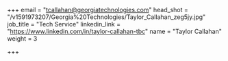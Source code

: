 +++
email = "tcallahan@georgiatechnologies.com"
head_shot = "/v1591973207/Georgia%20Technologies/Taylor_Callahan_zeg5jy.jpg"
job_title = "Tech Service"
linkedin_link = "https://www.linkedin.com/in/taylor-callahan-tbc"
name = "Taylor Callahan"
weight = 3

+++
